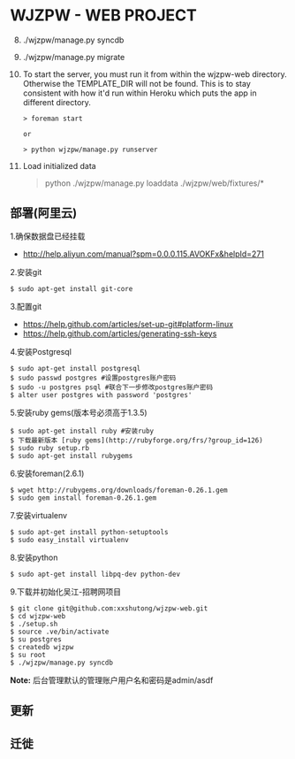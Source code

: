 WJZPW - WEB PROJECT
==========================

8. ./wjzpw/manage.py syncdb
9. ./wjzpw/manage.py migrate
10. To start the server, you must run it from within the wjzpw-web directory.
    Otherwise the TEMPLATE_DIR will not be found. This is to stay consistent
    with how it'd run within Heroku which puts the app in different directory.

        > foreman start

        or

        > python wjzpw/manage.py runserver

11. Load initialized data

    >python ./wjzpw/manage.py loaddata ./wjzpw/web/fixtures/*
    

部署(阿里云)
----------
1.确保数据盘已经挂载

* http://help.aliyun.com/manual?spm=0.0.0.115.AVOKFx&helpId=271

2.安装git

	$ sudo apt-get install git-core
	
3.配置git

* https://help.github.com/articles/set-up-git#platform-linux
* https://help.github.com/articles/generating-ssh-keys

4.安装Postgresql

	$ sudo apt-get install postgresql
	$ sudo passwd postgres #设置postgres账户密码
	$ sudo -u postgres psql #联合下一步修改postgres账户密码
	$ alter user postgres with password 'postgres'
	
5.安装ruby gems(版本号必须高于1.3.5)

	$ sudo apt-get install ruby #安装ruby
	$ 下载最新版本 [ruby gems](http://rubyforge.org/frs/?group_id=126)
	$ sudo ruby setup.rb
	$ sudo apt-get install rubygems
	
6.安装foreman(2.6.1)

	$ wget http://rubygems.org/downloads/foreman-0.26.1.gem
	$ sudo gem install foreman-0.26.1.gem

7.安装virtualenv

	$ sudo apt-get install python-setuptools
	$ sudo easy_install virtualenv

8.安装python

	$ sudo apt-get install libpq-dev python-dev

9.下载并初始化吴江-招聘网项目

	$ git clone git@github.com:xxshutong/wjzpw-web.git
	$ cd wjzpw-web
	$ ./setup.sh
	$ source .ve/bin/activate
	$ su postgres
	$ createdb wjzpw
	$ su root
	$ ./wjzpw/manage.py syncdb
	
	
**Note:** 后台管理默认的管理账户用户名和密码是admin/asdf

更新
----------
迁徙
----------
